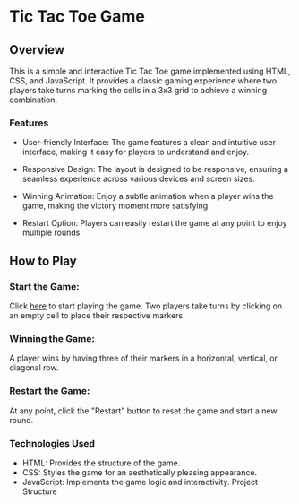 # Tic Tac Toe Game

## Overview

This is a simple and interactive Tic Tac Toe game implemented using HTML, CSS, and JavaScript. It provides a classic gaming experience where two players take turns marking the cells in a 3x3 grid to achieve a winning combination.

### Features
- User-friendly Interface: The game features a clean and intuitive user interface, making it easy for players to understand and enjoy.

- Responsive Design: The layout is designed to be responsive, ensuring a seamless experience across various devices and screen sizes.

- Winning Animation: Enjoy a subtle animation when a player wins the game, making the victory moment more satisfying.

- Restart Option: Players can easily restart the game at any point to enjoy multiple rounds.

## How to Play
### Start the Game:

Click [here](https://ramanlall.github.io/Tic-Tac-Toe/) to start playing the game.
Two players take turns by clicking on an empty cell to place their respective markers.

### Winning the Game:

A player wins by having three of their markers in a horizontal, vertical, or diagonal row.

### Restart the Game:

At any point, click the "Restart" button to reset the game and start a new round.

### Technologies Used

- HTML: Provides the structure of the game.
- CSS: Styles the game for an aesthetically pleasing appearance.
- JavaScript: Implements the game logic and interactivity.
Project Structure
